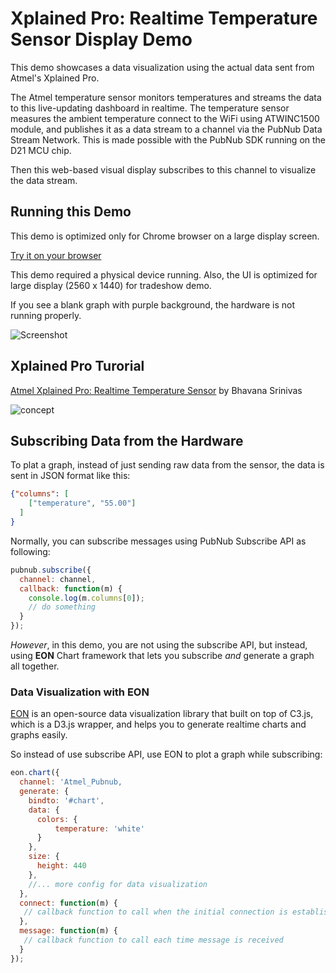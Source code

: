 # Xplained Pro: Realtime Temperature Sensor Display Demo


This demo showcases a data visualization using the actual data sent from Atmel's Xplained Pro.

The Atmel temperature sensor monitors temperatures and streams the data to this live-updating dashboard in realtime. The temperature sensor measures the ambient temperature connect to the WiFi using ATWINC1500 module, and publishes it as a data stream to a channel via the PubNub Data Stream Network. This is made possible with the PubNub SDK running on the D21 MCU chip.

Then this web-based visual display subscribes to this channel to visualize the data stream.


## Running this Demo

This demo is optimized only for Chrome browser on a large display screen.

[Try it on your browser][demo]

This demo required a physical device running.
Also, the UI is optimized for large display (2560 x 1440) for tradeshow demo.

If you see a blank graph with purple background, the hardware is not running properly.

 
![Screenshot](http://www.pubnub.com/blog/wp-content/uploads/2015/05/xplained_pro_demo_gif.gif "Screenshot")

## Xplained Pro Turorial

[Atmel Xplained Pro: Realtime Temperature Sensor](http://www.pubnub.com/blog/atmel-xplained-pro-real-time-temperature-sensor/) by Bhavana Srinivas

![concept](http://www.pubnub.com/blog/wp-content/uploads/2015/05/demofunctionality.png "The concept")

## Subscribing Data from the Hardware

To plat a graph, instead of just sending raw data from the sensor, the data is sent in JSON format like this:

```json
{"columns": [
    ["temperature", "55.00"]
  ]
}
```

Normally, you can subscribe messages using PubNub Subscribe API as following:

```javascript
pubnub.subscribe({
  channel: channel,
  callback: function(m) { 
    console.log(m.columns[0]);	
    // do something
  }
});
```

*However*, in this demo, you are not using the subscribe API, but instead, using **EON** Chart framework that lets you subscribe *and* generate a graph all together.

### Data Visualization with EON

[EON][eon] is an open-source data visualization library that built on top of C3.js, which is a D3.js wrapper, and helps you to generate realtime charts and graphs easily.

So instead of use subscribe API, use EON to plot a graph while subscribing:

```javascript
eon.chart({
  channel: 'Atmel_Pubnub,
  generate: {
    bindto: '#chart',
    data: {
      colors: {
          temperature: 'white'
      }
    },
    size: {
      height: 440
    },
    //... more config for data visualization
  },
  connect: function(m) {
   // callback function to call when the initial connection is established
  },
  message: function(m) {
   // callback function to call each time message is received
  }
});
```




[demo]: http://pubnub.github.io/atmel-temperature-demo
[eon]: http://www.pubnub.com/developers/eon/?source=atmel-temperature-demo&medium=github
